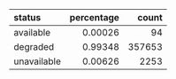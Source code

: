 | status      |   percentage |   count |
|:------------|-------------:|--------:|
| available   |      0.00026 |      94 |
| degraded    |      0.99348 |  357653 |
| unavailable |      0.00626 |    2253 |